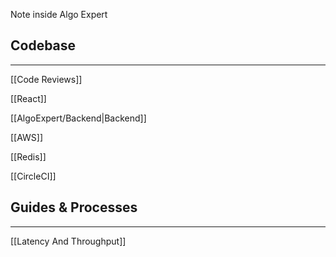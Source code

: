 Note inside Algo Expert

## Codebase

---

[[Code Reviews]]

[[React]]

[[AlgoExpert/Backend|Backend]]

[[AWS]]

[[Redis]]

[[CircleCI]]

## Guides & Processes

---

[[Latency And Throughput]]